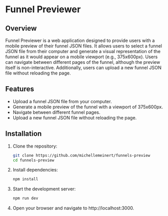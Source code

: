 
# Funnel Previewer

## Overview

Funnel Previewer is a web application designed to provide users with a mobile preview of their funnel JSON files. It allows users to select a funnel JSON file from their computer and generate a visual representation of the funnel as it would appear on a mobile viewport (e.g., 375x600px). Users can navigate between different pages of the funnel, although the preview itself is non-interactive. Additionally, users can upload a new funnel JSON file without reloading the page.

## Features

- Upload a funnel JSON file from your computer.
- Generate a mobile preview of the funnel with a viewport of 375x600px.
- Navigate between different funnel pages.
- Upload a new funnel JSON file without reloading the page.


## Installation

1. Clone the repository:
   ```bash
   git clone https://github.com/michellemeinert/funnels-preview
   cd funnels-preview

2. Install dependencies:
    ```bash
    npm install

3. Start the development server:
    ```bash
    npm run dev

4. Open your browser and navigate to http://localhost:3000. 